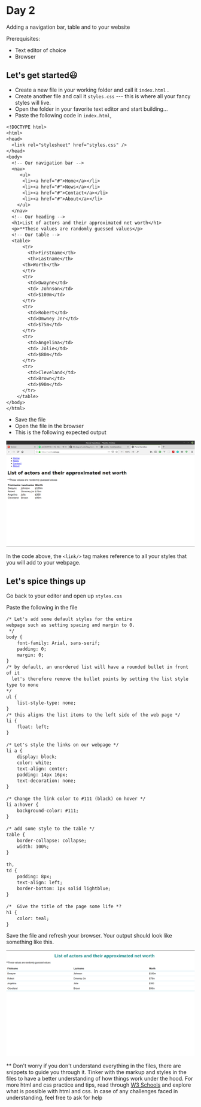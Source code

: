 # Day 2

Adding a navigation bar, table and  to your website

Prerequisites:
* Text editor of choice
* Browser

## Let's get started😃

* Create a new file in your working folder and call it `index.html` .
* Create another file and call it `styles.css` --- this is where all your fancy styles will live.
* Open the folder in your favorite text editor and start building...
* Paste the following code in `index.html`, 

```
<!DOCTYPE html>
<html>
<head>
  <link rel="stylesheet" href="styles.css" />
</head>
<body>
  <!-- Our navigation bar -->
  <nav>
     <ul>
      <li><a href="#">Home</a></li>
      <li><a href="#">News</a></li>
      <li><a href="#">Contact</a></li>
      <li><a href="#">About</a></li>
    </ul> 
  </nav>
  <!-- Our heading -->
  <h1>List of actors and their approximated net worth</h1>
  <p>**These values are randomly guessed values</p>
  <!-- Our table -->
  <table>
      <tr>
        <th>Firstname</th>
        <th>Lastname</th>
      <th>Worth</th>
      </tr>
      <tr>
        <td>Dwayne</td>
        <td> Johnson</td>
        <td>$100m</td>
      </tr>
      <tr>
        <td>Robert</td>
        <td>Dmwney Jnr</td>
        <td>$75m</td>
      </tr>
      <tr>
        <td>Angelina</td>
        <td> Jolie</td>
        <td>$80m</td>
      </tr>
      <tr>
        <td>Cleveland</td>
        <td>Brown</td>
        <td>$90m</td>
      </tr>
    </table>
</body>
</html>
```
 * Save the file
 * Open the file in the browser
 * This is the following expected output
 
![save as image](https://raw.githubusercontent.com/jkuatdsc/30-days-of-web/master/images/html.png)

In the code above, the `<link/>` tag makes reference to all your styles that you will add to your webpage.

## Let's spice things up

Go back to your editor and open up `styles.css`

Paste the following in the file

```
/* Let's add some default styles for the entire 
webpage such as setting spacing and margin to 0.
 */
body {
	font-family: Arial, sans-serif;
	padding: 0;
	margin: 0;
}
/* by default, an unordered list will have a rounded bullet in front of it
  let's therefore remove the bullet points by setting the list style type to none
*/
ul {
	list-style-type: none;
}
/* this aligns the list items to the left side of the web page */
li {
	float: left;
}

/* Let's style the links on our webpage */
li a {
	display: block;
	color: white;
	text-align: center;
	padding: 14px 16px;
	text-decoration: none;
}

/* Change the link color to #111 (black) on hover */
li a:hover {
	background-color: #111;
}

/* add some style to the table */
table {
	border-collapse: collapse;
	width: 100%;
}

th,
td {
	padding: 8px;
	text-align: left;
	border-bottom: 1px solid lightblue;
}

/*  Give the title of the page some life *?
h1 {
	color: teal;
}
```
Save the file and refresh your browser. 
Your output should look like something like this.

![save as file](https://raw.githubusercontent.com/jkuatdsc/30-days-of-web/master/images/output.png)

** Don't worry if you don't understand everything in the files, there are snippets to guide you through it. Tinker with the markup and styles in the files to have a better understanding of how things work under the hood. 
For more html and css practice and tips, read through [W3 Schools](https://www.w3schools.com/) and explore what is possible with html and css. 
In case of any challenges faced in understanding, feel free to ask for help
